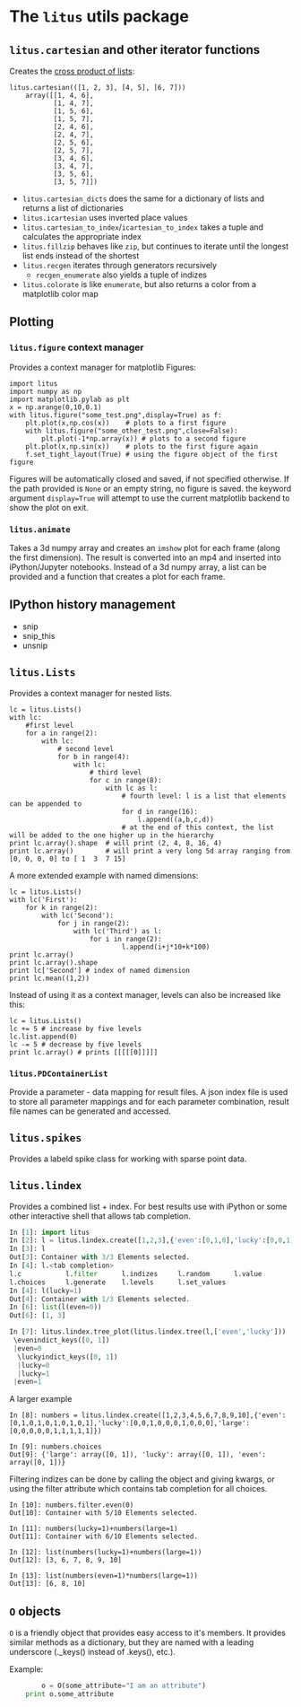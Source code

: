 # The `litus` utils package

## `litus.cartesian` and other iterator functions

Creates the [cross product of lists](http://stackoverflow.com/questions/1208118/using-numpy-to-build-an-array-of-all-combinations-of-two-arrays):

```
litus.cartesian(([1, 2, 3], [4, 5], [6, 7]))
    array([[1, 4, 6],
           [1, 4, 7],
           [1, 5, 6],
           [1, 5, 7],
           [2, 4, 6],
           [2, 4, 7],
           [2, 5, 6],
           [2, 5, 7],
           [3, 4, 6],
           [3, 4, 7],
           [3, 5, 6],
           [3, 5, 7]])
```


 * `litus.cartesian_dicts` does the same for a dictionary of lists and returns a list of dictionaries
 * `litus.icartesian` uses inverted place values
 * `litus.cartesian_to_index`/`icartesian_to_index` takes a tuple and calculates the appropriate index
 * `litus.fillzip` behaves like `zip`, but continues to iterate until the longest list ends instead of the shortest
 * `litus.recgen` iterates through generators recursively
     - `recgen_enumerate` also yields a tuple of indizes
 * `litus.colorate` is like `enumerate`, but also returns a color from a matplotlib color map

## Plotting

### `litus.figure` context manager

Provides a context manager for matplotlib Figures:
```
import litus
import numpy as np
import matplotlib.pylab as plt
x = np.arange(0,10,0.1)
with litus.figure("some_test.png",display=True) as f:
    plt.plot(x,np.cos(x))    # plots to a first figure
    with litus.figure("some_other_test.png",close=False):
        plt.plot(-1*np.array(x)) # plots to a second figure
    plt.plot(x,np.sin(x))    # plots to the first figure again
    f.set_tight_layout(True) # using the figure object of the first figure
```

Figures will be automatically closed and saved, if not specified otherwise.
If the path provided is `None` or an empty string, no figure is saved.
the keyword argument `display=True` will attempt to use the current matplotlib backend to show the plot on exit.

### `litus.animate`

Takes a 3d numpy array and creates an `imshow` plot for each frame (along the first dimension).
The result is converted into an mp4 and inserted into iPython/Jupyter notebooks.
Instead of a 3d numpy array, a list can be provided and a function that creates a plot for each frame.

## IPython history management

 * snip
 * snip_this
 * unsnip

## `litus.Lists`

Provides a context manager for nested lists.

```
lc = litus.Lists()
with lc:
    #first level
    for a in range(2):
        with lc:
            # second level
            for b in range(4):
                with lc:
                    # third level
                    for c in range(8):
                        with lc as l:
                            # fourth level: l is a list that elements can be appended to
                            for d in range(16):
                                l.append((a,b,c,d))
                            # at the end of this context, the list will be added to the one higher up in the hierarchy
print lc.array().shape  # will print (2, 4, 8, 16, 4)
print lc.array()        # will print a very long 5d array ranging from [0, 0, 0, 0] to [ 1  3  7 15]
```

A more extended example with named dimensions:

```
lc = litus.Lists()
with lc('First'):
    for k in range(2):
        with lc('Second'):
            for j in range(2):
                with lc('Third') as l:
                    for i in range(2):
                            l.append(i+j*10+k*100)
print lc.array()
print lc.array().shape
print lc['Second'] # index of named dimension
print lc.mean((1,2))
```

Instead of using it as a context manager, levels can also be increased like this:
```
lc = litus.Lists()
lc += 5 # increase by five levels
lc.list.append(0)
lc -= 5 # decrease by five levels
print lc.array() # prints [[[[[0]]]]]
```

### `litus.PDContainerList`

Provide a parameter - data mapping for result files. A json index file is used to store all parameter mappings and for each parameter combination, result file names can be generated and accessed.

## `litus.spikes`

Provides a labeld spike class for working with sparse point data.


## `litus.lindex`

Provides a combined list + index. For best results use with iPython or some other interactive shell that allows tab completion.

```python
In [1]: import litus
In [2]: l = litus.lindex.create([1,2,3],{'even':[0,1,0],'lucky':[0,0,1]})
In [3]: l
Out[3]: Container with 3/3 Elements selected.
In [4]: l.<tab completion>
l.c           l.filter      l.indizes     l.random      l.value
l.choices     l.generate    l.levels      l.set_values  
In [4]: l(lucky=1)
Out[4]: Container with 1/3 Elements selected.
In [6]: list(l(even=0))
Out[6]: [1, 3]

In [7]: litus.lindex.tree_plot(litus.lindex.tree(l,['even','lucky']))
 \evenindict_keys([0, 1])
 |even=0
  \luckyindict_keys([0, 1])
  |lucky=0
  |lucky=1
 |even=1
```

A larger example

```
In [8]: numbers = litus.lindex.create([1,2,3,4,5,6,7,8,9,10],{'even':[0,1,0,1,0,1,0,1,0,1],'lucky':[0,0,1,0,0,0,1,0,0,0],'large':[0,0,0,0,0,1,1,1,1,1]})

In [9]: numbers.choices
Out[9]: {'large': array([0, 1]), 'lucky': array([0, 1]), 'even': array([0, 1])}
```

Filtering indizes can be done by calling the object and giving kwargs, or using the filter attribute which contains tab completion for all choices.
```
In [10]: numbers.filter.even(0)
Out[10]: Container with 5/10 Elements selected.

In [11]: numbers(lucky=1)+numbers(large=1)
Out[11]: Container with 6/10 Elements selected.

In [12]: list(numbers(lucky=1)+numbers(large=1))
Out[12]: [3, 6, 7, 8, 9, 10]

In [13]: list(numbers(even=1)*numbers(large=1))
Out[13]: [6, 8, 10]
```

## `O` objects

`O` is a friendly object that provides easy access to it's members. It provides similar methods as a dictionary, but they are named with a leading underscore (._keys() instead of .keys(), etc.).

Example:

```python
		o = O(some_attribute="I am an attribute")
    print o.some_attribute
```